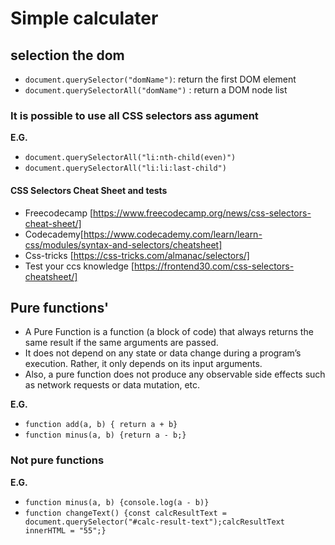 # Simple calculater

## selection the dom

- `document.querySelector("domName")`: return the first DOM element
- `document.querySelectorAll("domName")` : return a DOM node list

### It is possible to use all CSS selectors ass agument

**E.G.**

- `document.querySelectorAll("li:nth-child(even)")`
- `document.querySelectorAll("li:li:last-child")`

#### CSS Selectors Cheat Sheet and tests

- Freecodecamp [https://www.freecodecamp.org/news/css-selectors-cheat-sheet/]
- Codecademy[https://www.codecademy.com/learn/learn-css/modules/syntax-and-selectors/cheatsheet]
- Css-tricks [https://css-tricks.com/almanac/selectors/]
- Test your ccs knowledge [https://frontend30.com/css-selectors-cheatsheet/]

## Pure functions'

- A Pure Function is a function (a block of code) that always returns the same result if the same arguments are passed.
- It does not depend on any state or data change during a program’s execution. Rather, it only depends on its input
  arguments.
- Also, a pure function does not produce any observable side effects such as network requests or data mutation, etc.

**E.G.**

- `function add(a, b) { return a + b}`
- `function minus(a, b) {return a - b;}`

### Not pure functions

**E.G.**

- `function minus(a, b) {console.log(a - b)}`
- `function changeText() {const calcResultText = document.querySelector("#calc-result-text");calcResultText innerHTML = "55";}`

